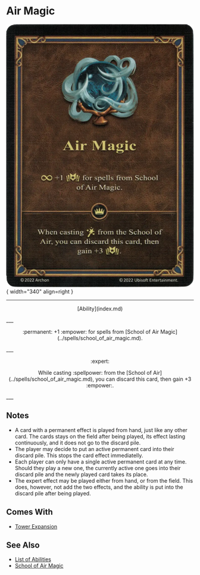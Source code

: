 # Air Magic

![Air Magic](../assets/abilities-air_magic.webp){ width="340" align=right }

___
<p style="text-align: center;" markdown>[Ability](index.md)</p>
___
<p style="text-align: center;" markdown>:permanent: +1 :empower: for spells from [School of Air Magic](../spells/school_of_air_magic.md).</p>
___
<p style="text-align: center;" markdown> :expert: </p>

<p style="text-align: center;" markdown>While casting :spellpower: from the [School of Air](../spells/school_of_air_magic.md), you can discard this card, then gain +3 :empower:.</p>
___


## Notes

- A card with a permanent effect is played from hand, just like any other card. The cards stays on the field after being played, its effect lasting continuously, and it does not go to the discard pile.
- The player may decide to put an active permanent card into their discard pile. This stops the card effect immediatelly.
- Each player can only have a single active permanent card at any time. Should they play a new one, the currently active one goes into their discard pile and the newly played card takes its place.
- The expert effect may be played either from hand, or from the field. This does, however, not add the two effects, and the ability is put into the discard pile after being played.


## Comes With

- [Tower Expansion](../content/tower_expansion.md)


## See Also

- [List of Abilities](index.md)
- [School of Air Magic](../spells/school_of_air_magic.md)
